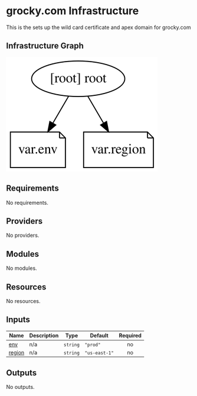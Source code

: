 # grocky.com Infrastructure

This is the sets up the wild card certificate and apex domain for grocky.com

## Infrastructure Graph

![terraform graph](./graph.svg)
## Requirements

No requirements.

## Providers

No providers.

## Modules

No modules.

## Resources

No resources.

## Inputs

| Name | Description | Type | Default | Required |
|------|-------------|------|---------|:--------:|
| <a name="input_env"></a> [env](#input\_env) | n/a | `string` | `"prod"` | no |
| <a name="input_region"></a> [region](#input\_region) | n/a | `string` | `"us-east-1"` | no |

## Outputs

No outputs.
